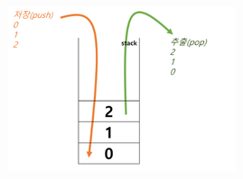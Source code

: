 <img src = "assets/built/postsImages/TheCornerstoneOfJava/2021-06-19-11cornerstoneJava5/img.png" width="80%" align="left"><br/>
